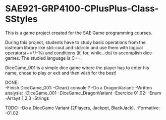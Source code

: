 # SAE921-GRP4100-CPlusPlus-Class-SStyles

This is a game project created for the SAE Game programming courses.

During this project, students have to study basic operations from the iostream library like std::cout and std::cin
and use them with logical operators(+=*/-%) and conditions (if, for, while...do) to accomplish dice games.
The studied language is C++.

DiceGame_001 is a simple dice game where the player has to enter his name, chose to play or exit and then wish for the best!

DONE:	
	-Finish DiceGame_001: 
		-Clear() console ?
		-Do a DragonVariant:
	-Written analysis:
		-DiceGame_001
		-DiceGame_DragonVariant
	-Exercice 01.02:
		-Enum
		-Arrays 1,2,3
		-Strings
	

TODO:
	-Do a DiceGame Variant (2Players, Jackpot, BlackJack).
	-Formative:
		-01.02
